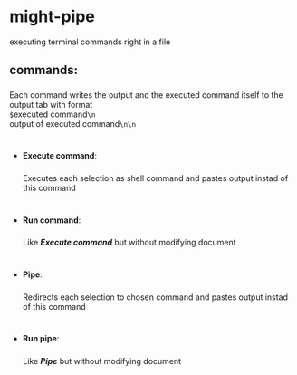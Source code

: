 # might-pipe
executing terminal commands right in a file

## commands:
###
Each command writes the output and the executed command itself to the output tab with format
<br/>
`$`executed command`\n`
<br/>
output of executed command`\n\n`
#

* **Execute command**:
    ###
    Executes each selection as shell command and pastes output instad of this command
    #
    
* **Run command**:
    ###
    Like **_Execute command_** but without modifying document
    #
* **Pipe**:
    ###
    Redirects each selection to chosen command and pastes output instad of this command
    #
* **Run pipe**:
    ###
    Like **_Pipe_** but without modifying document
    #

